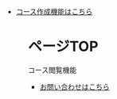<ul>
    <li><a href="top.html">コース作成機能はこちら</a></li>
<ul>

<div id="top">
    <h1>ページTOP</h1>
    <p>コース閲覧機能</p>
</div>

<ul>
    <li><a href="contact.html#contact">お問い合わせはこちら</a></li>
</ul>

<!DOCTYPE html>
<html>

<head>
  <meta charset="utf-8" />
  <title>sample</title>
  <style>
    #wrapper {
      height: 200px;
      width: 300px;
      overflow-y: scroll;
    }

    #contents {
      background-color: cadetblue;
    }
  </style>
</head>
